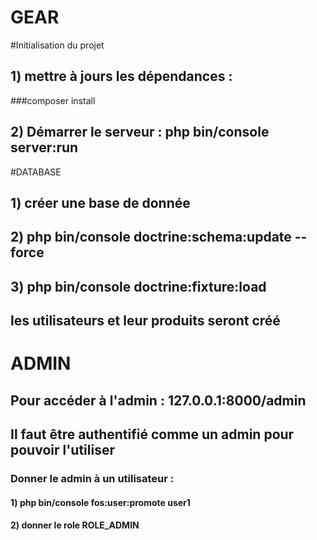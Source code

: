 # GEAR

#Initialisation du projet
## 1) mettre à jours les dépendances :
###composer install
## 2) Démarrer le serveur : php bin/console server:run

#DATABASE
## 1) créer une base de donnée 
## 2) php bin/console doctrine:schema:update --force
## 3) php bin/console doctrine:fixture:load
## les utilisateurs et leur produits seront créé 

# ADMIN
## Pour accéder à l'admin : 127.0.0.1:8000/admin
## Il faut être authentifié comme un admin pour pouvoir l'utiliser
### Donner le admin à un utilisateur :
#### 1) php bin/console fos:user:promote user1
#### 2) donner le role ROLE_ADMIN 

